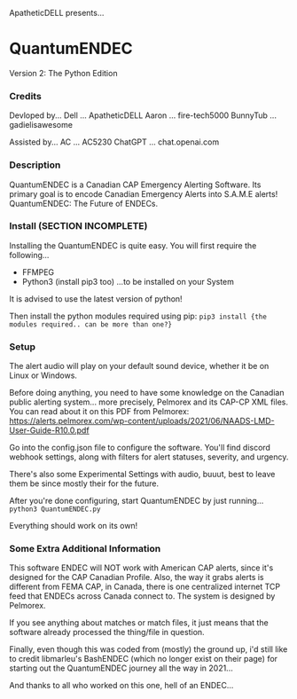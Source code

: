 ApatheticDELL presents...
# QuantumENDEC
Version 2: The Python Edition

### Credits
Devloped by...
Dell ... ApatheticDELL
Aaron ... fire-tech5000
BunnyTub ... gadielisawesome

Assisted by...
AC ... AC5230
ChatGPT ... chat.openai.com

### Description
QuantumENDEC is a Canadian CAP Emergency Alerting Software. Its primary goal is to encode Canadian Emergency Alerts into S.A.M.E alerts!
QuantumENDEC: The Future of ENDECs.

### Install (SECTION INCOMPLETE)
Installing the QuantumENDEC is quite easy.
You will first require the following...
- FFMPEG
- Python3 (install pip3 too)
...to be installed on your System

It is advised to use the latest version of python!

Then install the python modules required using pip:
```pip3 install {the modules required.. can be more than one?}```

### Setup
The alert audio will play on your default sound device, whether it be on Linux or Windows.

Before doing anything, you need to have some knowledge on the Canadian public alerting system... more precisely, Pelmorex and its CAP-CP XML files.
You can read about it on this PDF from Pelmorex: https://alerts.pelmorex.com/wp-content/uploads/2021/06/NAADS-LMD-User-Guide-R10.0.pdf

Go into the config.json file to configure the software.
You'll find discord webhook settings, along with filters for alert statuses, severity, and urgency.

There's also some Experimental Settings with audio, buuut, best to leave them be since mostly their for the future.

After you're done configuring, start QuantumENDEC by just running...
```python3 QuantumENDEC.py```

Everything should work on its own!

### Some Extra Additional Information
This software ENDEC will NOT work with American CAP alerts, since it's designed for the CAP Canadian Profile. Also, the way it grabs alerts is different from FEMA CAP, in Canada, there is one centralized internet TCP feed that ENDECs across Canada connect to. The system is designed by Pelmorex.

If you see anything about matches or match files, it just means that the software already processed the thing/file in question.

Finally, even though this was coded from (mostly) the ground up, i'd still like to credit libmarleu's BashENDEC (which no longer exist on their page) for starting out the QuantumENDEC journey all the way in 2021...

And thanks to all who worked on this one, hell of an ENDEC...
